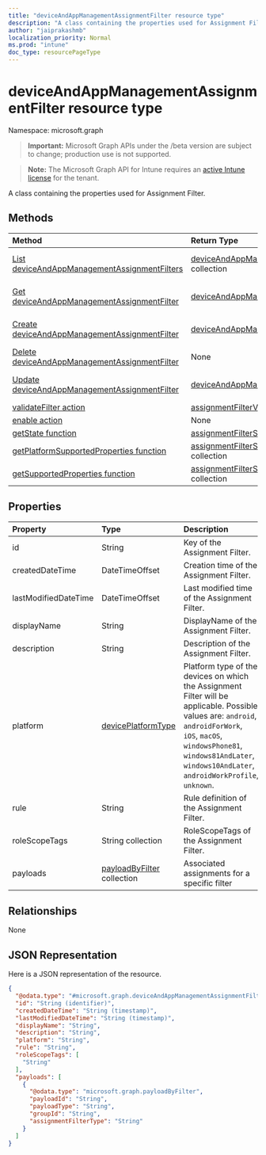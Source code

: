 ```yaml
---
title: "deviceAndAppManagementAssignmentFilter resource type"
description: "A class containing the properties used for Assignment Filter."
author: "jaiprakashmb"
localization_priority: Normal
ms.prod: "intune"
doc_type: resourcePageType
---
```


# deviceAndAppManagementAssignmentFilter resource type

Namespace: microsoft.graph

> **Important:** Microsoft Graph APIs under the /beta version are subject to change; production use is not supported.

> **Note:** The Microsoft Graph API for Intune requires an [active Intune license](https://go.microsoft.com/fwlink/?linkid=839381) for the tenant.

A class containing the properties used for Assignment Filter.

## Methods
|Method|Return Type|Description|
|:---|:---|:---|
|[List deviceAndAppManagementAssignmentFilters](../api/intune-policyset-deviceandappmanagementassignmentfilter-list.md)|[deviceAndAppManagementAssignmentFilter](../resources/intune-policyset-deviceandappmanagementassignmentfilter.md) collection|List properties and relationships of the [deviceAndAppManagementAssignmentFilter](../resources/intune-policyset-deviceandappmanagementassignmentfilter.md) objects.|
|[Get deviceAndAppManagementAssignmentFilter](../api/intune-policyset-deviceandappmanagementassignmentfilter-get.md)|[deviceAndAppManagementAssignmentFilter](../resources/intune-policyset-deviceandappmanagementassignmentfilter.md)|Read properties and relationships of the [deviceAndAppManagementAssignmentFilter](../resources/intune-policyset-deviceandappmanagementassignmentfilter.md) object.|
|[Create deviceAndAppManagementAssignmentFilter](../api/intune-policyset-deviceandappmanagementassignmentfilter-create.md)|[deviceAndAppManagementAssignmentFilter](../resources/intune-policyset-deviceandappmanagementassignmentfilter.md)|Create a new [deviceAndAppManagementAssignmentFilter](../resources/intune-policyset-deviceandappmanagementassignmentfilter.md) object.|
|[Delete deviceAndAppManagementAssignmentFilter](../api/intune-policyset-deviceandappmanagementassignmentfilter-delete.md)|None|Deletes a [deviceAndAppManagementAssignmentFilter](../resources/intune-policyset-deviceandappmanagementassignmentfilter.md).|
|[Update deviceAndAppManagementAssignmentFilter](../api/intune-policyset-deviceandappmanagementassignmentfilter-update.md)|[deviceAndAppManagementAssignmentFilter](../resources/intune-policyset-deviceandappmanagementassignmentfilter.md)|Update the properties of a [deviceAndAppManagementAssignmentFilter](../resources/intune-policyset-deviceandappmanagementassignmentfilter.md) object.|
|[validateFilter action](../api/intune-policyset-deviceandappmanagementassignmentfilter-validatefilter.md)|[assignmentFilterValidationResult](../resources/intune-policyset-assignmentfiltervalidationresult.md)|Not yet documented|
|[enable action](../api/intune-policyset-deviceandappmanagementassignmentfilter-enable.md)|None|Not yet documented|
|[getState function](../api/intune-policyset-deviceandappmanagementassignmentfilter-getstate.md)|[assignmentFilterState](../resources/intune-policyset-assignmentfilterstate.md)|Not yet documented|
|[getPlatformSupportedProperties function](../api/intune-policyset-deviceandappmanagementassignmentfilter-getplatformsupportedproperties.md)|[assignmentFilterSupportedProperty](../resources/intune-policyset-assignmentfiltersupportedproperty.md) collection|Not yet documented|
|[getSupportedProperties function](../api/intune-policyset-deviceandappmanagementassignmentfilter-getsupportedproperties.md)|[assignmentFilterSupportedProperty](../resources/intune-policyset-assignmentfiltersupportedproperty.md) collection|Not yet documented|

## Properties
|Property|Type|Description|
|:---|:---|:---|
|id|String|Key of the Assignment Filter.|
|createdDateTime|DateTimeOffset|Creation time of the Assignment Filter.|
|lastModifiedDateTime|DateTimeOffset|Last modified time of the Assignment Filter.|
|displayName|String|DisplayName of the Assignment Filter.|
|description|String|Description of the Assignment Filter.|
|platform|[devicePlatformType](../resources/intune-policyset-deviceplatformtype.md)|Platform type of the devices on which the Assignment Filter will be applicable. Possible values are: `android`, `androidForWork`, `iOS`, `macOS`, `windowsPhone81`, `windows81AndLater`, `windows10AndLater`, `androidWorkProfile`, `unknown`.|
|rule|String|Rule definition of the Assignment Filter.|
|roleScopeTags|String collection|RoleScopeTags of the Assignment Filter.|
|payloads|[payloadByFilter](../resources/intune-policyset-payloadbyfilter.md) collection|Associated assignments for a specific filter|

## Relationships
None

## JSON Representation
Here is a JSON representation of the resource.
<!-- {
  "blockType": "resource",
  "keyProperty": "id",
  "@odata.type": "microsoft.graph.deviceAndAppManagementAssignmentFilter"
}
-->
``` json
{
  "@odata.type": "#microsoft.graph.deviceAndAppManagementAssignmentFilter",
  "id": "String (identifier)",
  "createdDateTime": "String (timestamp)",
  "lastModifiedDateTime": "String (timestamp)",
  "displayName": "String",
  "description": "String",
  "platform": "String",
  "rule": "String",
  "roleScopeTags": [
    "String"
  ],
  "payloads": [
    {
      "@odata.type": "microsoft.graph.payloadByFilter",
      "payloadId": "String",
      "payloadType": "String",
      "groupId": "String",
      "assignmentFilterType": "String"
    }
  ]
}
```
